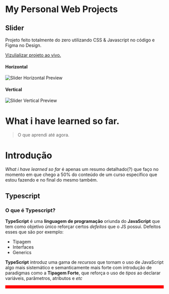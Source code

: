 # My Personal Web Projects

## Slider

Projeto feito totalmente do zero utilizando CSS & Javascript no código e Figma no Design.

[Vizulializar projeto ao vivo.](https://reinaldorm.github.io/Personal-Web-Projects/Slider-CSS-JS/)

#### Horizontal

![Slider Horizontal Preview](https://media1.giphy.com/media/FsBB7Z5u9BAF8HWG7U/giphy.gif?cid=790b76118294c8cc646b19a98e3381df96c23849dee0c090&rid=giphy.gif&ct=g)

#### Vertical

![Slider Vertical Preview](https://media3.giphy.com/media/jafKB9sgOxAGwJiG5C/giphy.gif?cid=790b76113e6e5062aa184714c16850ff3c083ea0f033caac&rid=giphy.gif&ct=g)


# What i have learned so far.

> O que aprendi até agora.

# Introdução

_What i have learned so far_ é apenas um resumo detalhado(?) que faço no momento em que chego a 50% do conteúdo de um curso específico que estou fazendo e no final do mesmo também.

## Typescript

### O que é Typescript?

**TypeScript** é uma **linguagem de programação** oriunda do **JavaScript** que tem como objetivo único reforçar certos _defeitos_ que o JS possui. Defeitos esses que são por exemplo:

- Tipagem
- Interfaces
- Generics

**TypeScript** introduz uma gama de _recursos_ que tornam o uso de JavaScript algo mais sistemático e semanticamente mais forte com introdução de paradigmas como a **Tipagem Forte**, que reforça o uso de _tipos_ ao declarar variáveis, parâmetros, atributos e _etc_

<div style="width: 100%; height: 10px; background-color: red;"></div>

